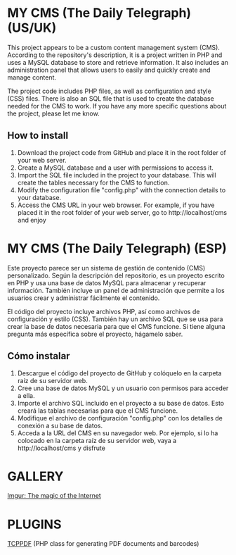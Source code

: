 

# MY CMS (The Daily Telegraph) (US/UK)

This project appears to be a custom content management system (CMS). According to the repository's description, it is a project written in PHP and uses a MySQL database to store and retrieve information. It also includes an administration panel that allows users to easily and quickly create and manage content.

The project code includes PHP files, as well as configuration and style (CSS) files. There is also an SQL file that is used to create the database needed for the CMS to work. If you have any more specific questions about the project, please let me know.

## How to install
1. Download the project code from GitHub and place it in the root folder of your web server.
2. Create a MySQL database and a user with permissions to access it.
3. Import the SQL file included in the project to your database. This will create the tables necessary for the CMS to function.
4. Modify the configuration file "config.php" with the connection details to your database.
5. Access the CMS URL in your web browser. For example, if you have placed it in the root folder of your web server, go to http://localhost/cms and enjoy


# MY CMS (The Daily Telegraph) (ESP)

Este proyecto parece ser un sistema de gestión de contenido (CMS) personalizado. Según la descripción del repositorio, es un proyecto escrito en PHP y usa una base de datos MySQL para almacenar y recuperar información. También incluye un panel de administración que permite a los usuarios crear y administrar fácilmente el contenido.

El código del proyecto incluye archivos PHP, así como archivos de configuración y estilo (CSS). También hay un archivo SQL que se usa para crear la base de datos necesaria para que el CMS funcione. Si tiene alguna pregunta más específica sobre el proyecto, hágamelo saber.

## Cómo instalar
1. Descargue el código del proyecto de GitHub y colóquelo en la carpeta raíz de su servidor web.
2. Cree una base de datos MySQL y un usuario con permisos para acceder a ella.
3. Importe el archivo SQL incluido en el proyecto a su base de datos. Esto creará las tablas necesarias para que el CMS funcione.
4. Modifique el archivo de configuración "config.php" con los detalles de conexión a su base de datos.
5. Acceda a la URL del CMS en su navegador web. Por ejemplo, si lo ha colocado en la carpeta raíz de su servidor web, vaya a http://localhost/cms y disfrute


# GALLERY
[Imgur: The magic of the Internet](https://imgur.com/a/XYzjc0e)

# PLUGINS
[TCPPDF](https://github.com/tcpdf/tcpdf) (PHP class for generating PDF documents and barcodes)